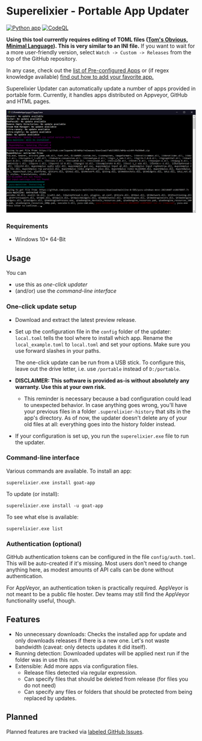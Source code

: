 # Superelixier - Portable App Updater

[![Python app](https://github.com/FlotterCodername/superelixier-updater/actions/workflows/python-app.yml/badge.svg)](https://github.com/FlotterCodername/superelixier-updater/actions/workflows/python-app.yml) [![CodeQL](https://github.com/FlotterCodername/superelixier-updater/actions/workflows/codeql-analysis.yml/badge.svg)](https://github.com/FlotterCodername/superelixier-updater/actions/workflows/codeql-analysis.yml)

**Using this tool currently requires editing of TOML files
([Tom's Obvious, Minimal Language](https://en.wikipedia.org/wiki/TOML)). This is very similar to an INI file.** If you
want to wait for a more user-friendly version, select ``Watch -> Custom -> Releases`` from the top of the GitHub
repository.

In any case, check out the [list of Pre-configured Apps](./docs/Available%20Apps.md) or (if regex knowledge available) [find out how to add your favorite app.](./docs/Adding%20Apps.md)

Superelixier Updater can automatically update a number of apps provided in portable form. Currently, it handles apps
distributed on Appveyor, GitHub and HTML pages.

![Example console output of this program](./docs/example.png)


### Requirements

- Windows 10+ 64-Bit

## Usage

You can 
- use this as *one-click updater*
- (and/or) use the *command-line interface*

### One-click update setup

- Download and extract the latest preview release.
- Set up the configuration file in the ``config`` folder of the updater:
    ``local.toml`` tells the tool where to install which app. Rename the ``local_example.toml`` to ``local.toml`` and
    set your options. Make sure you use forward slashes in your paths.

    The one-click update can be run from a USB stick. To configure this, leave out the drive letter, i.e. use ``/portable``
    instead of ``D:/portable``.

- **DISCLAIMER: This software is provided as-is without absolutely any warranty. Use this at your own risk.**
    - This reminder is necessary because a bad configuration could lead to unexpected behavior. In case anything goes
      wrong, you'll have your previous files in a folder ``.superelixier-history`` that sits in the app's directory. As
      of now, the updater doesn't delete any of your old files at all: everything goes into the history folder instead.
- If your configuration is set up, you run the ``superelixier.exe`` file to run the updater.

### Command-line interface
Various commands are available.
To install an app:
```shell
superelixier.exe install goat-app
```
To update (or install):
```shell
superelixier.exe install -u goat-app
```
To see what else is available:
```shell
superelixier.exe list
```
### Authentication (optional)
GitHub authentication tokens can be configured in the file ``config/auth.toml``. This will be auto-created
if it's missing. Most users don't need to change anything here, as modest amounts of API calls can be done without
authentication.

For AppVeyor, an authentication token is practically required. AppVeyor is not meant to be a public file hoster.
Dev teams may still find the AppVeyor functionality useful, though.

## Features

- No unnecessary downloads: Checks the installed app for update and only downloads releases if there is a new one. Let's
  not waste bandwidth (caveat: only detects updates it did itself).
- Running detection: Downloaded updates will be applied next run if the folder was in use this run.
- Extensible: Add more apps via configuration files.
    - Release files detected via regular expression.
    - Can specify files that should be deleted from release (for files you do not need)
    - Can specify any files or folders that should be protected from being replaced by updates.


## Planned
Planned features are tracked via [labeled GitHub Issues](https://github.com/FlotterCodername/superelixier-updater/issues?q=is%3Aopen+is%3Aissue+label%3Aaccepted+label%3Aepic%2Cenhancement).
